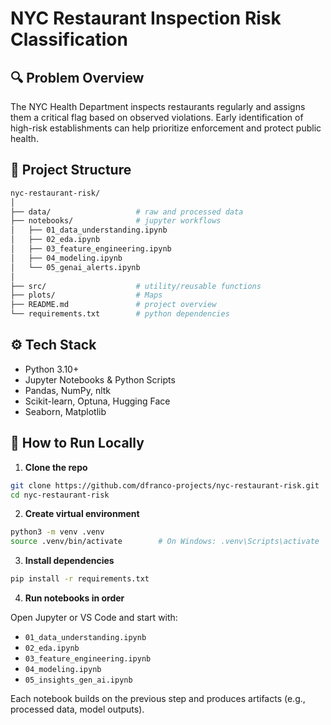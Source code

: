 # NYC Restaurant Inspection Risk Classification

## 🔍 Problem Overview

The NYC Health Department inspects restaurants regularly and assigns them a critical flag based on observed violations. Early identification of high-risk establishments can help prioritize enforcement and protect public health.

## 📂 Project Structure

```bash
nyc-restaurant-risk/
│
├── data/                   # raw and processed data
├── notebooks/              # jupyter workflows
│   ├── 01_data_understanding.ipynb
│   ├── 02_eda.ipynb
│   ├── 03_feature_engineering.ipynb
│   ├── 04_modeling.ipynb
│   └── 05_genai_alerts.ipynb
│
├── src/                    # utility/reusable functions
├── plots/                  # Maps
├── README.md               # project overview
└── requirements.txt        # python dependencies
```


## ⚙️ Tech Stack

- Python 3.10+
- Jupyter Notebooks & Python Scripts
- Pandas, NumPy, nltk
- Scikit-learn, Optuna, Hugging Face
- Seaborn, Matplotlib

## 🚀 How to Run Locally

1. **Clone the repo**

```bash
git clone https://github.com/dfranco-projects/nyc-restaurant-risk.git
cd nyc-restaurant-risk
```

2. **Create virtual environment**

```bash
python3 -m venv .venv
source .venv/bin/activate        # On Windows: .venv\Scripts\activate
```

3. **Install dependencies**

```bash
pip install -r requirements.txt
```

4. **Run notebooks in order**

Open Jupyter or VS Code and start with:

- `01_data_understanding.ipynb`
- `02_eda.ipynb`
- `03_feature_engineering.ipynb`
- `04_modeling.ipynb`
- `05_insights_gen_ai.ipynb`

Each notebook builds on the previous step and produces artifacts (e.g., processed data, model outputs).
